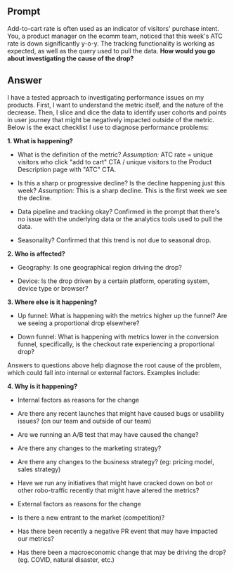 ## Prompt

Add-to-cart rate is often used as an indicator of visitors' purchase intent. You, a product manager on the ecomm team, noticed that this week's ATC rate is down significantly y-o-y. The tracking functionality is working as expected, as well as the query used to pull the data. **How would you go about investigating the cause of the drop?**

## Answer

I have a tested approach to investigating performance issues on my products. First, I want to understand the metric itself, and the nature of the decrease. Then, I slice and dice the data to identify user cohorts and points in user journey that might be negatively impacted outside of the metric. Below is the exact checklist  I use to diagnose performance problems:

**1\. What is happening?** 

-   What is the definition of the metric? *Assumption:* ATC rate = unique visitors who click "add to cart" CTA / unique visitors to the Product Description page with "ATC" CTA.

-   Is this a sharp or progressive decline? Is the decline happening just this week? *Assumption:* This is a sharp decline. This is the first week we see the decline. 

-   Data pipeline and tracking okay? Confirmed in the prompt that there's no issue with the underlying data or the analytics tools used to pull the data. 

-   Seasonality? Confirmed that this trend is not due to seasonal drop.

**2\. Who is affected?** 

-   Geography: Is one geographical region driving the drop?  

-   Device: Is the drop driven by a certain platform, operating system, device type or browser?

**3\. Where else is it happening?**

-   Up funnel: What is happening with the metrics higher up the funnel? Are we seeing a proportional drop elsewhere? 

-   Down funnel: What is happening with metrics lower in the conversion funnel, specifically, is the checkout rate experiencing a proportional drop?

Answers to questions above help diagnose the root cause of the problem, which could fall into internal or external factors. Examples include:

**4\. Why is it happening?**

-   Internal factors as reasons for the change

-   Are there any recent launches that might have caused bugs or usability issues? (on our team and outside of our team)

-   Are we running an A/B test that may have caused the change? 

-   Are there any changes to the marketing strategy? 

-   Are there any changes to the business strategy? (eg: pricing model, sales strategy)

-   Have we run any initiatives that might have cracked down on bot or other robo-traffic recently that might have altered the metrics? 

-   External factors as reasons for the change

-   Is there a new entrant to the market (competition)?

-   Has there been recently a negative PR event that may have impacted our metrics? 

-   Has there been a macroeconomic change that may be driving the drop? (eg. COVID, natural disaster, etc.)